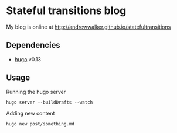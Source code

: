 # Stateful transitions blog

My blog is online at http://andrewwalker.github.io/statefultransitions

## Dependencies

- [hugo](http://gohugo.io/) v0.13

## Usage

Running the hugo server

```shell
hugo server --buildDrafts --watch
```

Adding new content

```shell
hugo new post/something.md
```
